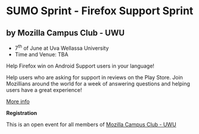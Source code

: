 # SUMO Sprint - Firefox Support Sprint
## by Mozilla Campus Club - UWU

- 7<sup>th</sup> of June at Uva Wellassa University
- Time and Venue: TBA

Help Firefox win on Android Support users in your language!

Help users who are asking for support in reviews on the Play Store. Join Mozillians around the world for a week of answering questions and helping users have a great experience!

[More info](https://supportsprint.mozilla.community/)


**Registration**

This is an open event for all members of [Mozilla Campus Club - UWU](https://mozillauwu.github.io/)
